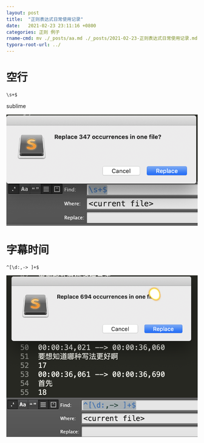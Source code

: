 ```yaml
---
layout: post
title:  "正则表达式日常使用记录"
date:   2021-02-23 23:11:16 +0800
categories: 正则 例子
rname-cmd: mv ./_posts/aa.md ./_posts/2021-02-23-正则表达式日常使用记录.md
typora-root-url: ../
---
```


# 空行

```
\s+$
```

sublime

![image-20210223231421726](/assets/2021-02-23-正则表达式日常使用记录.assets/image-20210223231421726.png)

# 字幕时间

```
^[\d:,-> ]+$
```

![image-20210223231537220](/assets/2021-02-23-正则表达式日常使用记录.assets/image-20210223231537220.png)

